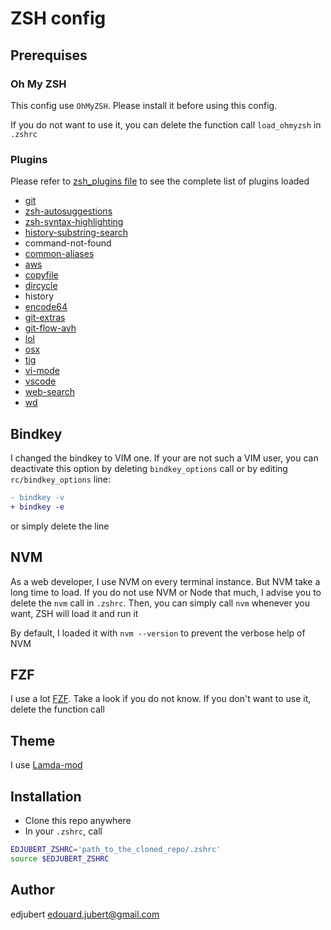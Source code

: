 # ZSH config
## Prerequises
### Oh My ZSH
This config use `OhMyZSH`.
Please install it before using this config.

If you do not want to use it, you can delete the function call `load_ohmyzsh` in `.zshrc`

### Plugins
Please refer to [zsh_plugins file](https://github.com/edjubert/zsh-dotfiles/blob/master/rc/zsh_plugins) to see the complete list of plugins loaded

- [git](https://github.com/ohmyzsh/ohmyzsh/blob/master/plugins/git/git.plugin.zsh)
- [zsh-autosuggestions](https://github.com/zsh-users/zsh-autosuggestions/blob/master/INSTALL.md)
- [zsh-syntax-highlighting](https://github.com/zsh-users/zsh-syntax-highlighting/blob/master/INSTALL.md)
- [history-substring-search](https://github.com/zsh-users/zsh-history-substring-search)
- command-not-found
- [common-aliases](https://github.com/ohmyzsh/ohmyzsh/blob/master/plugins/common-aliases/common-aliases.plugin.zsh)
- [aws](https://github.com/ohmyzsh/ohmyzsh/blob/master/plugins/aws/aws.plugin.zsh)
- [copyfile](https://github.com/egeerardyn/oh-my-zsh/blob/master/plugins/copyfile/copyfile.plugin.zsh)
- [dircycle](https://github.com/ohmyzsh/ohmyzsh/blob/master/plugins/dircycle/dircycle.plugin.zsh)
- history
- [encode64](https://github.com/ohmyzsh/ohmyzsh/blob/master/plugins/encode64/encode64.plugin.zsh)
- [git-extras](https://github.com/ohmyzsh/ohmyzsh/blob/master/plugins/git-extras/git-extras.plugin.zsh)
- [git-flow-avh](https://github.com/ohmyzsh/ohmyzsh/blob/master/plugins/git-flow-avh/git-flow-avh.plugin.zsh)
- [lol](https://github.com/ohmyzsh/ohmyzsh/blob/master/plugins/lol/lol.plugin.zsh)
- [osx](https://github.com/ohmyzsh/ohmyzsh/blob/master/plugins/osx/osx.plugin.zsh)
- [tig](https://github.com/ohmyzsh/ohmyzsh/blob/master/plugins/tig/tig.plugin.zsh)
- [vi-mode](https://github.com/ohmyzsh/ohmyzsh/blob/master/plugins/vi-mode/vi-mode.plugin.zsh)
- [vscode](https://github.com/ohmyzsh/ohmyzsh/blob/master/plugins/vscode/vscode.plugin.zsh)
- [web-search](https://github.com/ohmyzsh/ohmyzsh/blob/master/plugins/web-search/web-search.plugin.zsh)
- [wd](https://github.com/ohmyzsh/ohmyzsh/blob/master/plugins/wd/wd.plugin.zsh)

## Bindkey
I changed the bindkey to VIM one.
If your are not such a VIM user, you can deactivate this option by deleting `bindkey_options` call or by editing `rc/bindkey_options` line:
```diff
- bindkey -v
+ bindkey -e
```

or simply delete the line

## NVM
As a web developer, I use NVM on every terminal instance.
But NVM take a long time to load.
If you do not use NVM or Node that much, I advise you to delete the `nvm` call in `.zshrc`.
Then, you can simply call `nvm` whenever you want, ZSH will load it and run it

By default, I loaded it with `nvm --version` to prevent the verbose help of NVM

## FZF
I use a lot [FZF](https://github.com/junegunn/fzf).
Take a look if you do not know.
If you don't want to use it, delete the function call

## Theme
I use [Lamda-mod](https://github.com/halfo/lambda-mod-zsh-theme)

## Installation
- Clone this repo anywhere
- In your `.zshrc`, call
```bash
EDJUBERT_ZSHRC='path_to_the_cloned_repo/.zshrc'
source $EDJUBERT_ZSHRC
```

## Author
edjubert <edouard.jubert@gmail.com>
